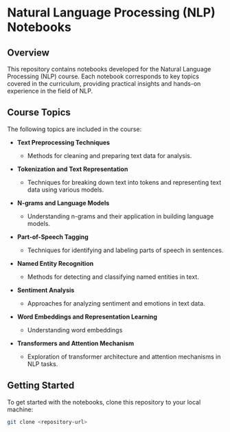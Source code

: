 # Natural Language Processing (NLP) Notebooks

## Overview
This repository contains notebooks developed for the Natural Language Processing (NLP) course. Each notebook corresponds to key topics covered in the curriculum, providing practical insights and hands-on experience in the field of NLP.

## Course Topics
The following topics are included in the course:

- **Text Preprocessing Techniques**
   - Methods for cleaning and preparing text data for analysis.

- **Tokenization and Text Representation**
   - Techniques for breaking down text into tokens and representing text data using various models.

- **N-grams and Language Models**
   - Understanding n-grams and their application in building language models.

- **Part-of-Speech Tagging**
   - Techniques for identifying and labeling parts of speech in sentences.

- **Named Entity Recognition**
   - Methods for detecting and classifying named entities in text.

- **Sentiment Analysis**
   - Approaches for analyzing sentiment and emotions in text data.

- **Word Embeddings and Representation Learning**
   - Understanding word embeddings 

- **Transformers and Attention Mechanism**
    - Exploration of transformer architecture and attention mechanisms in NLP tasks.

## Getting Started
To get started with the notebooks, clone this repository to your local machine:

```bash
git clone <repository-url>

